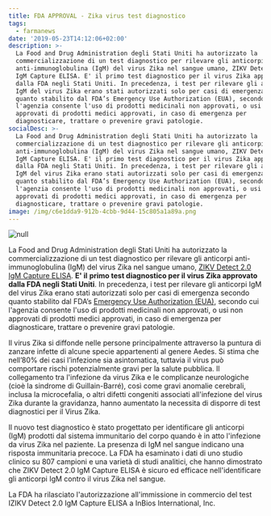 ```yaml
---
title: FDA APPROVAL - Zika virus test diagnostico
tags:
  - farmanews
date: '2019-05-23T14:12:06+02:00'
description: >-
  La Food and Drug Administration degli Stati Uniti ha autorizzato la
  commercializzazione di un test diagnostico per rilevare gli anticorpi
  anti-immunoglobulina (IgM) del virus Zika nel sangue umano, ZIKV Detect 2.0
  IgM Capture ELISA. E' il primo test diagnostico per il virus Zika approvato
  dalla FDA negli Stati Uniti. In precedenza, i test per rilevare gli anticorpi
  IgM del virus Zika erano stati autorizzati solo per casi di emergenza secondo
  quanto stabilito dal FDA’s Emergency Use Authorization (EUA), secondo cui
  l'agenzia consente l'uso di prodotti medicinali non approvati, o usi non
  approvati di prodotti medici approvati, in caso di emergenza per
  diagnosticare, trattare o prevenire gravi patologie.
socialDesc: >-
  La Food and Drug Administration degli Stati Uniti ha autorizzato la
  commercializzazione di un test diagnostico per rilevare gli anticorpi
  anti-immunoglobulina (IgM) del virus Zika nel sangue umano, ZIKV Detect 2.0
  IgM Capture ELISA. E' il primo test diagnostico per il virus Zika approvato
  dalla FDA negli Stati Uniti. In precedenza, i test per rilevare gli anticorpi
  IgM del virus Zika erano stati autorizzati solo per casi di emergenza secondo
  quanto stabilito dal FDA’s Emergency Use Authorization (EUA), secondo cui
  l'agenzia consente l'uso di prodotti medicinali non approvati, o usi non
  approvati di prodotti medici approvati, in caso di emergenza per
  diagnosticare, trattare o prevenire gravi patologie.
image: /img/c6e1dda9-912b-4cbb-9d44-15c805a1a89a.png
---
```

![null](/img/c6e1dda9-912b-4cbb-9d44-15c805a1a89a.png)

La Food and Drug Administration degli Stati Uniti ha autorizzato la commercializzazione di un test diagnostico per rilevare gli anticorpi anti-immunoglobulina (IgM) del virus Zika nel sangue umano, [ZIKV Detect 2.0 IgM Capture ELISA](https://www.fda.gov/news-events/press-announcements/fda-authorizes-marketing-first-diagnostic-test-detecting-zika-virus-antibodies). **E' il** **primo test diagnostico per il virus Zika approvato dalla FDA negli Stati Uniti**. In precedenza, i test per rilevare gli anticorpi IgM del virus Zika erano stati autorizzati solo per casi di emergenza secondo quanto stabilito dal FDA’s [Emergency Use Authorization (EUA)](https://www.fda.gov/emergency-preparedness-and-response/mcm-legal-regulatory-and-policy-framework/emergency-use-authorization), secondo cui l'agenzia consente l'uso di prodotti medicinali non approvati, o usi non approvati di prodotti medici approvati, in caso di emergenza per diagnosticare, trattare o prevenire gravi patologie.

Il virus Zika si diffonde nelle persone principalmente attraverso la puntura di zanzare infette di alcune specie appartenenti al genere Aedes. Si stima che nell’80% dei casi l’infezione sia asintomatica, tuttavia il virus può comportare rischi potenzialmente gravi per la salute pubblica. Il collegamento tra l'infezione da virus Zika e le complicanze neurologiche (cioè la sindrome di Guillain-Barré), così come gravi anomalie cerebrali, inclusa la microcefalia, o altri difetti congeniti associati all'infezione del virus Zika durante la gravidanza, hanno aumentato la necessita di disporre di test diagnostici per il Virus Zika. 

Il nuovo test diagnostico è stato progettato per identificare gli anticorpi (IgM) prodotti dal sistema immunitario del corpo quando è in atto l'infezione da virus Zika nel paziente. La presenza di IgM nel sangue indicano una risposta immunitaria precoce. La FDA ha esaminato i dati di uno studio clinico su 807 campioni e una varietà di studi analitici, che hanno dimostrato che ZIKV Detect 2.0 IgM Capture ELISA è sicuro ed efficace nell'identificare gli anticorpi IgM contro il virus Zika nel sangue.

La FDA ha rilasciato l'autorizzazione all'immissione in commercio del test IZIKV Detect 2.0 IgM Capture ELISA a InBios International, Inc.
